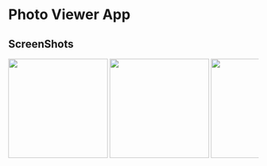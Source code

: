 # Photo Viewer App

## ScreenShots
<div style="overflow-x: auto; white-space: nowrap;">

<img src="https://github.com/user-attachments/assets/59aff058-9811-4c41-b426-5958fd26b8da" width="200" />
<img src="https://github.com/user-attachments/assets/2496dabd-7b48-412a-98fd-983d4bcfb931" width="200" /> 
<img src="https://github.com/user-attachments/assets/39c81da0-2038-4999-9daa-aeff8e7380dd" width="200" /> 
<img src="https://github.com/user-attachments/assets/1dca9f43-00d0-43c2-8fa1-5ac2256b2ba0" width="200" /> 

</div>

